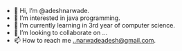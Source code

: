 - 👋 Hi, I’m @adeshnarwade.
- 👀 I’m interested in java programming.
- 🌱 I’m currently learning in 3rd year of computer science.
- 💞️ I’m looking to collaborate on ...
- 📫 How to reach me ..narwadeadesh@gmail.com.
<!---
adeshnarwade/adeshnarwade is a ✨ special ✨ repository because its `README.md` (this file) appears on your GitHub profile.
You can click the Preview link to take a look at your changes.
--->
